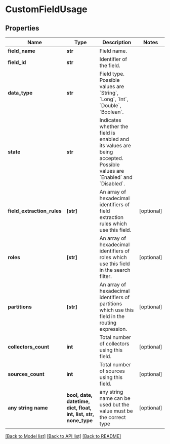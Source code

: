 # CustomFieldUsage


## Properties
Name | Type | Description | Notes
------------ | ------------- | ------------- | -------------
**field_name** | **str** | Field name. | 
**field_id** | **str** | Identifier of the field. | 
**data_type** | **str** | Field type. Possible values are &#x60;String&#x60;, &#x60;Long&#x60;, &#x60;Int&#x60;, &#x60;Double&#x60;, &#x60;Boolean&#x60;. | 
**state** | **str** | Indicates whether the field is enabled and its values are being accepted. Possible values are &#x60;Enabled&#x60; and &#x60;Disabled&#x60;. | 
**field_extraction_rules** | **[str]** | An array of hexadecimal identifiers of field extraction rules which use this field. | [optional] 
**roles** | **[str]** | An array of hexadecimal identifiers of roles which use this field in the search filter. | [optional] 
**partitions** | **[str]** | An array of hexadecimal identifiers of partitions which use this field in the routing expression. | [optional] 
**collectors_count** | **int** | Total number of collectors using this field. | [optional] 
**sources_count** | **int** | Total number of sources using this field. | [optional] 
**any string name** | **bool, date, datetime, dict, float, int, list, str, none_type** | any string name can be used but the value must be the correct type | [optional]

[[Back to Model list]](../README.md#documentation-for-models) [[Back to API list]](../README.md#documentation-for-api-endpoints) [[Back to README]](../README.md)


